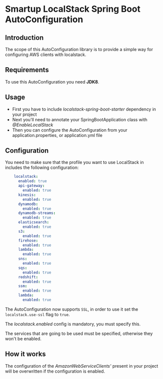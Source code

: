 # Smartup LocalStack Spring Boot AutoConfiguration

## Introduction

The scope of this AutoConfiguration library is to
provide a simple way for configuring AWS clients with localstack.

## Requirements

To use this AutoConfiguration you need **JDK8**.

## Usage

* First you have to include *localstack-spring-boot-starter* dependency in your project
* Next you'll need to annotate your SpringBootApplication class with *@EnableLocalStack*
* Then you can configure the AutoConfiguration from your application.properties, or application.yml file

## Configuration

You need to make sure that the profile you want to use LocalStack in includes the following configuration:

```yaml
    localstack:
      enabled: true
      api-gateway:
        enabled: true
      kinesis:
        enabled: true
      dynamodb:
        enabled: true
      dynamodb-streams:
        enabled: true
      elasticsearch:
        enabled: true
      s3:
        enabled: true
      firehose:
        enabled: true
      lambda:
        enabled: true
      sns:
        enabled: true
      sqs:
        enabled: true
      redshift:
        enabled: true
      ssm:
        enabled: true
      lambda:
        enabled: true
```

The AutoConfiguration now supports `SSL`, in order to use it set the `localstack.use-ssl` flag to `true`.

The *localstack.enabled* config is mandatory, you must specify this.

The services that are going to be used must be specified, otherwise they won't be enabled.

## How it works

The configuration of the *AmazonWebServiceClients'* present in your project will be 
overwritten if the configuration is enabled.
